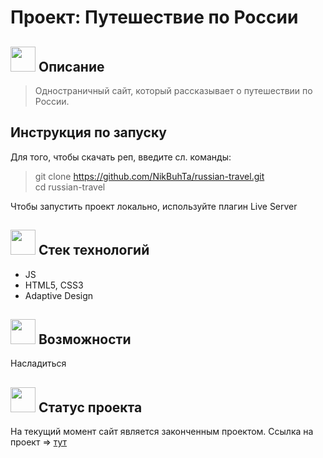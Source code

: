 # Проект: Путешествие по России

## <img src='https://www.svgrepo.com/show/450797/description.svg' height=40px weight=40px> Описание
> Одностраничный сайт, который рассказывает о путешествии по России.

## Инструкция по запуску
Для того, чтобы скачать реп, введите сл. команды:
> git clone https://github.com/NikBuhTa/russian-travel.git <br> cd russian-travel

Чтобы запустить проект локально, используйте плагин Live Server

## <img src='https://www.svgrepo.com/show/512428/list-1510.svg' height=40px weight=40px> Стек технологий
- JS
- HTML5, CSS3
- Adaptive Design
## <img src='https://www.svgrepo.com/show/197658/handshake-deal.svg' height=40px weight=40px> Возможности  
Насладиться 

## <img  src='https://www.svgrepo.com/show/511148/square-check.svg' height=40px weight=40px> Статус проекта
На текущий момент сайт является законченным проектом.
Ссылка на проект => [тут](https://nikbuhta.github.io/russian-travel/)
